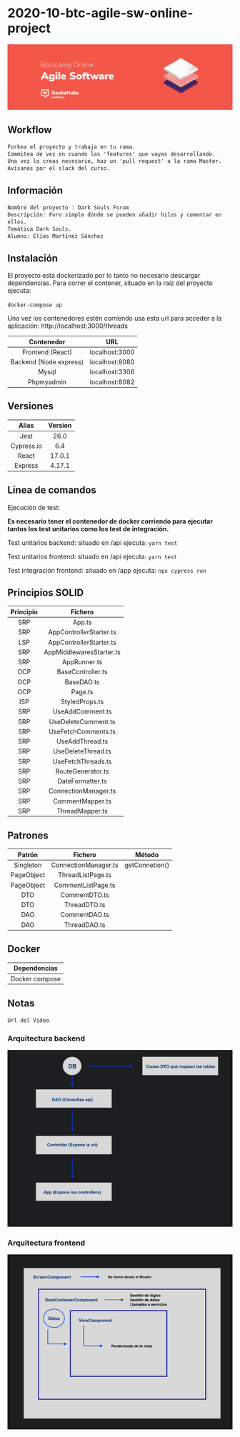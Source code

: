 # 2020-10-btc-agile-sw-online-project

<p align="center">
    <img src="https://github.com/GeeksHubsAcademy/2020-geekshubs-media/blob/master/image/githubagilesoftware.jpg" >	
</p>

## Workflow
```
Forkea el proyecto y trabaja en tu rama.
Commitea de vez en cuando las 'features' que vayas desarrollando.
Una vez lo creas necesario, haz un 'pull request' a la rama Master.
Avísanos por el slack del curso.
```

## Información
```
Nombre del proyecto : Dark Souls Forum 
Descripción: Foro simple dónde se pueden añadir hilos y comentar en ellos.
Temática Dark Souls.
Alumno: Elías Martínez Sánchez
```

## Instalación
El proyecto está dockerizado por lo tanto no necesario descargar dependencias.
Para correr el contener, situado en la raíz del proyecto ejecuta:

``docker-compose up``

Una vez los contenedores estén corriendo usa esta url para acceder a la aplicación:
http://localhost:3000/threads

| Contenedor | URL |
| :-------: | :------: |
| Frontend (React) | localhost:3000 |
| Backend (Node express) | localhost:8080 | 
| Mysql | localhost:3306 | 
| Phpmyadmin | localhost:8082 | 


## Versiones
| Alias | Version |
| :-------: | :------: |
| Jest | 26.0 |
| Cypress.io | 6.4 | 
| React | 17.0.1 | 
| Express | 4.17.1 | 


## Línea de comandos

Ejecución de test: 

**Es necesario tener el contenedor de docker corriendo para ejecutar tantos los
test unitarios como los test de integración.**

Test unitarios backend: situado en /api ejecuta:
``yarn test``

Test unitarios frontend: situado en /api ejecuta:
``yarn test``

Test integración frontend: situado en /app ejecuta:
``npx cypress run``


## Principios SOLID
| Principio | Fichero 
| :-------: | :------: |
| SRP | App.ts  |
| SRP | AppControllerStarter.ts  |
| LSP | AppControllerStarter.ts  |
| SRP | AppMiddlewaresStarter.ts  |
| SRP | AppRunner.ts  |
| OCP | BaseController.ts  |
| OCP | BaseDAO.ts  |
| OCP | Page.ts  |
| ISP | StyledProps.ts  |
| SRP | UseAddComment.ts  |
| SRP | UseDeleteComment.ts  |
| SRP | UseFetchComments.ts  |
| SRP | UseAddThread.ts  |
| SRP | UseDeleteThread.ts  |
| SRP | UseFetchThreads.ts  |
| SRP | RouteGenerator.ts  |
| SRP | DateFormatter.ts  |
| SRP | ConnectionManager.ts  |
| SRP | CommentMapper.ts  |
| SRP | ThreadMapper.ts  |

## Patrones
| Patrón | Fichero | Método
| :-------: | :------: |:------: |
| Singleton | ConnectionManager.ts  | getConnetion() |
| PageObject | ThreadListPage.ts
| PageObject | CommentListPage.ts
| DTO | CommentDTO.ts
| DTO | ThreadDTO.ts
| DAO | CommentDAO.ts
| DAO | ThreadDAO.ts


## Docker
| Dependencias 
| :-------: | 
| Docker compose | 

## Notas
```
Url del Video
```

### Arquitectura backend
![](backend-architecture.png)

### Arquitectura frontend
![](frontend-architecture.png)
